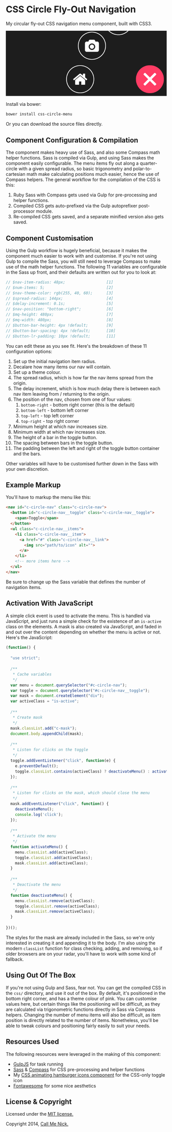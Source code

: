 # CSS Circle Fly-Out Navigation

My circular fly-out CSS navigation menu component, built with CSS3.

![Circle fly out menu](css-circle-menu-featured.png)

Install via bower:

```bash
bower install css-circle-menu
```

Or you can download the source files directly.

## Component Configuration & Compilation

The component makes heavy use of Sass, and also some Compass math helper functions. Sass is compiled via Gulp, and using Sass makes the component easily configurable. The menu items fly out along a quarter-circle with a given spread radius, so basic trigonometry and polar-to-cartesian math make calculating positions much easier, hence the use of Compass helpers. The general workflow for the compilation of the CSS is this:

1. Ruby Sass with Compass gets used via Gulp for pre-processing and helper functions.
2. Compiled CSS gets auto-prefixed via the Gulp autoprefixer post-processor module.
3. Re-compiled CSS gets saved, and a separate minified version also gets saved.

## Component Customisation

Using the Gulp workflow is hugely beneficial, because it makes the component much easier to work with and customise. If you're not using Gulp to compile the Sass, you will still need to leverage Compass to make use of the math helper functions. The following 11 variables are configurable in the Sass up front, and their defaults are written out for you to look at:

```scss
// $nav-item-radius: 48px;                  [1]
// $num-items: 5;                           [2]
// $nav-theme-color: rgb(255, 40, 60);      [3]
// $spread-radius: 144px;                   [4]
// $delay-increment: 0.1s;                  [5]
// $nav-position: "bottom-right";           [6]
// $mq-height: 480px;                       [7]
// $mq-width: 480px;                        [8]
// $button-bar-height: 4px !default;        [9]
// $button-bar-spacing: 4px !default;       [10]
// $button-lr-padding: 10px !default;       [11]
```

You can edit these as you see fit. Here's the breakdown of these 11 configuration options:

1. Set up the initial navigation item radius.
2. Decalare how many items our nav will contain.
3. Set up a theme colour.
4. The spread radius, which is how far the nav items spread from the origin.
5. The delay increment, which is how much delay there is between each nav item leaving from / returning to the origin.
6. The position of the nav, chosen from one of four values:
    1. `bottom-right` - bottom right corner (this is the default)
    2. `bottom-left` - bottom left corner
    3. `top-left` - top left corner
    4. `top-right` - top right corner
7. Minimum height at which nav increases size.
8. Minimum width at which nav increases size.
9. The height of a bar in the toggle button.
10. The spacing between bars in the toggle button.
11. The padding between the left and right of the toggle button container and the bars.

Other variables will have to be customised further down in the Sass with your own discretion.

## Example Markup

You'll have to markup the menu like this:

```html
<nav id="c-circle-nav" class="c-circle-nav">
  <button id="c-circle-nav__toggle" class="c-circle-nav__toggle">
    <span>Toggle</span>
  </button>
  <ul class="c-circle-nav__items">
    <li class="c-circle-nav__item">
      <a href="#" class="c-circle-nav__link">
        <img src="path/to/icon" alt="">
      </a>
    </li>
    <!-- more items here -->
  </ul>
</nav>
```

Be sure to change up the Sass variable that defines the number of navigation items.

## Activation With JavaScript

A simple click event is used to activate the menu. This is handled via JavaScript, and just runs a simple check for the existence of an `is-active` class on the elements. A mask is also created via JavaScript, and faded in and out over the content depending on whether the menu is active or not. Here's the JavaScript:

```javascript
(function() {

  "use strict";

  /**
   * Cache variables
   */
  var menu = document.querySelector("#c-circle-nav");
  var toggle = document.querySelector("#c-circle-nav__toggle");
  var mask = document.createElement("div");
  var activeClass = "is-active";

  /**
   * Create mask
   */
  mask.classList.add("c-mask");
  document.body.appendChild(mask);

  /**
   * Listen for clicks on the toggle
   */
  toggle.addEventListener("click", function(e) {
    e.preventDefault();
    toggle.classList.contains(activeClass) ? deactivateMenu() : activateMenu();
  });

  /**
   * Listen for clicks on the mask, which should close the menu
   */
  mask.addEventListener("click", function() {
    deactivateMenu();
    console.log('click');
  });

  /**
   * Activate the menu 
   */
  function activateMenu() {
    menu.classList.add(activeClass);
    toggle.classList.add(activeClass);
    mask.classList.add(activeClass);
  }

  /**
   * Deactivate the menu 
   */
  function deactivateMenu() {
    menu.classList.remove(activeClass);
    toggle.classList.remove(activeClass);
    mask.classList.remove(activeClass);
  }

})();
```

The styles for the mask are already included in the Sass, so we're only interested in creating it and appending it to the body. I'm also using the modern `classList` function for class checking, adding, and removing, so if older browsers are on your radar, you'll have to work with some kind of fallback.

## Using Out Of The Box

If you're not using Gulp and Sass, fear not. You can get the compiled CSS in the `css/` directory, and use it out of the box. By default, it's positioned in the bottom right corner, and has a theme colour of pink. You can customise values here, but certain things like the positioning will be difficult, as they are calculated via trigonometric functions directly in Sass via Compass helpers. Changing the number of menu items will also be difficult, as item position is directly related to the number of items. Nonetheless, you'll be able to tweak colours and positioning fairly easily to suit your needs.

## Resources Used

The following resources were leveraged in the making of this component:

* [GulpJS](http://gulpjs.com) for task running
* [Sass](http://sass-lang.com/) & [Compass](http://compass-style.org/) for CSS pre-processing and helper functions
* My [CSS animating hamburger icons component](http://callmenick.com/_development/css-hamburger-menu-icons/) for the CSS-only toggle icon
* [Fontawesome](http://fortawesome.github.io/Font-Awesome/) for some nice aesthetics

## License & Copyright

Licensed under the [MIT license.](http://www.opensource.org/licenses/mit-license.php)

Copyright 2014, [Call Me Nick.](http://callmenick.com)